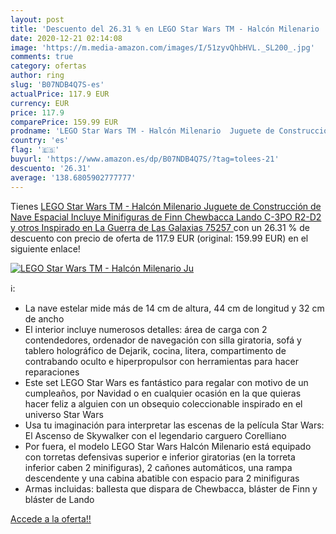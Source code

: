 ```yaml
---
layout: post
title: 'Descuento del 26.31 % en LEGO Star Wars TM - Halcón Milenario  Ju'
date: 2020-12-21 02:14:08
image: 'https://m.media-amazon.com/images/I/51zyvQhbHVL._SL200_.jpg'
comments: true
category: ofertas
author: ring
slug: 'B07NDB4Q7S-es'
actualPrice: 117.9 EUR
currency: EUR
price: 117.9
comparePrice: 159.99 EUR
prodname: 'LEGO Star Wars TM - Halcón Milenario  Juguete de Construcción de Nave Espacial  Incluye Minifiguras de Finn  Chewbacca  Lando  C-3PO  R2-D2 y otros  Inspirado en La Guerra de Las Galaxias  75257 '
country: 'es'
flag: '🇪🇸'
buyurl: 'https://www.amazon.es/dp/B07NDB4Q7S/?tag=tolees-21'
descuento: '26.31'
average: '138.6805902777777'
---
```


Tienes [LEGO Star Wars TM - Halcón Milenario  Juguete de Construcción de Nave Espacial  Incluye Minifiguras de Finn  Chewbacca  Lando  C-3PO  R2-D2 y otros  Inspirado en La Guerra de Las Galaxias  75257 ](https://www.amazon.es/dp/B07NDB4Q7S/?tag=tolees-21) con un 26.31 % de descuento con precio de oferta de 117.9 EUR (original: 159.99 EUR) en el siguiente enlace!

[![LEGO Star Wars TM - Halcón Milenario  Ju](https://m.media-amazon.com/images/I/51zyvQhbHVL._SL200_.jpg)](https://www.amazon.es/dp/B07NDB4Q7S/?tag=tolees-21)

ℹ️:

- La nave estelar mide más de 14 cm de altura, 44 cm de longitud y 32 cm de ancho
- El interior incluye numerosos detalles: área de carga con 2 contendedores, ordenador de navegación con silla giratoria, sofá y tablero holográfico de Dejarik, cocina, litera, compartimento de contrabando oculto e hiperpropulsor con herramientas para hacer reparaciones
- Este set LEGO Star Wars es fantástico para regalar con motivo de un cumpleaños, por Navidad o en cualquier ocasión en la que quieras hacer feliz a alguien con un obsequio coleccionable inspirado en el universo Star Wars
- Usa tu imaginación para interpretar las escenas de la película Star Wars: El Ascenso de Skywalker con el legendario carguero Corelliano
- Por fuera, el modelo LEGO Star Wars Halcón Milenario está equipado con torretas defensivas superior e inferior giratorias (en la torreta inferior caben 2 minifiguras), 2 cañones automáticos, una rampa descendente y una cabina abatible con espacio para 2 minifiguras
- Armas incluidas: ballesta que dispara de Chewbacca, bláster de Finn y bláster de Lando

[Accede a la oferta!!](https://www.amazon.es/dp/B07NDB4Q7S/?tag=tolees-21)
